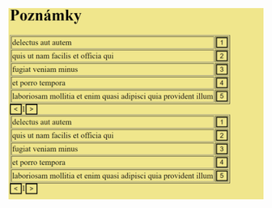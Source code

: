 
![image](https://github.com/kzrv/DeclarativeTable/blob/master/src/%D0%90%D0%BD%D0%B8%D0%BC%D0%B0%D1%86%D0%B8%D1%8F.gif)
